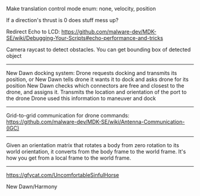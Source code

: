 Make translation control mode enum: none, velocity, position

If a direction's thrust is 0 does stuff mess up?

Redirect Echo to LCD: https://github.com/malware-dev/MDK-SE/wiki/Debugging-Your-Scripts#echo-performance-and-tricks

Camera raycast to detect obstacles. You can get bounding box of detected object

---

New Dawn docking system:
Drone requests docking and transmits its position, or New Dawn tells drone it wants it to dock and asks drone for its position
New Dawn checks which connectors are free and closest to the drone, and assigns it. Transmits the location and orientation of the port to the drone
Drone used this information to maneuver and dock

---

Grid-to-grid communication for drone commands: https://github.com/malware-dev/MDK-SE/wiki/Antenna-Communication-(IGC)

---

Given an orientation matrix that rotates a body from zero rotation to its world orientation, it converts from the body frame to the world frame. It's how you get from a local frame to the world frame.

---

https://gfycat.com/UncomfortableSinfulHorse

New Dawn/Harmony
